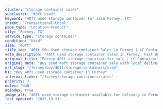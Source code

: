 ```yaml
---
cluster: "storage container sales"
subcluster: "40ft used"
keyword: "40ft used storage container for sale Forney, TX"
intent: "Transactional-Local"
page_type: "Location-Product"
city: "Forney, TX"
service_type: "storage container"
condition: "Used"
size: "40ft"
title_tag: "40ft S6u Used storage container Sales in Forney | LC Container"
meta_description: "40ft used storage container sales in Forney. Fast delivery, competitive pricing. Serving storage containers area. Quote ID: FVF. Call (214) 524-4168 for your free quote today."
original_title: "Forney 40ft storage container for sale | LC Container"
original_meta: "Buy used 40ft storage container sale with local delivery in Forney, TX. LC Container — local Since 2003. Request a fast quote today."
url_slug: "/forney/buy/40ft/storage-containers/used"
h1: "Buy 40ft used storage container in Forney"
internal_links: "/forney/storage-containers/sales"
priority: 3
notes: "NaN"
noindex: true
image_alt: "40ft used storage container available for delivery in Forney"
last_updated: "2025-10-21"
---
```


<!-- TODO: Add unique city/inventory copy, images, and internal links here. -->
